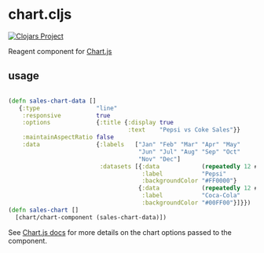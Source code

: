 # chart.cljs
[![Clojars Project](https://img.shields.io/clojars/v/baskeboler/chart-cljs.svg)](https://clojars.org/baskeboler/chart-cljs)

Reagent component for  [Chart.js](https://www.chartjs.org/)

## usage

```cljs

(defn sales-chart-data []
   {:type                "line"
    :responsive          true
    :options             {:title {:display true
                                  :text    "Pepsi vs Coke Sales"}}
    :maintainAspectRatio false
    :data                {:labels   ["Jan" "Feb" "Mar" "Apr" "May" 
                                     "Jun" "Jul" "Aug" "Sep" "Oct" 
                                     "Nov" "Dec"]
                          :datasets [{:data            (repeatedly 12 #(rand-int 500))
                                      :label           "Pepsi"
                                      :backgroundColor "#FF0000"}
                                     {:data            (repeatedly 12 #(rand-int 500))
                                      :label           "Coca-Cola"
                                      :backgroundColor "#00FF00"}]}})
(defn sales-chart []
  [chart/chart-component (sales-chart-data)])

```


See [Chart.js docs](https://www.chartjs.org/docs/latest/) for more details on the chart options passed to the component.

